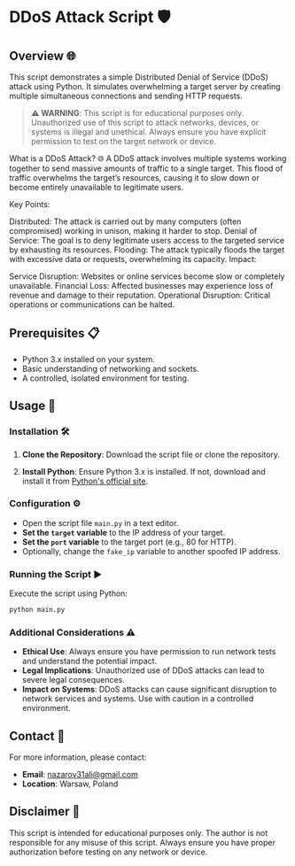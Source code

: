 
# DDoS Attack Script 🛡️

## Overview 🌐

This script demonstrates a simple Distributed Denial of Service (DDoS) attack using Python. It simulates overwhelming a target server by creating multiple simultaneous connections and sending HTTP requests.

> **⚠️ WARNING**: This script is for educational purposes only. Unauthorized use of this script to attack networks, devices, or systems is illegal and unethical. Always ensure you have explicit permission to test on the target network or device.

What is a DDoS Attack? 🌐
A DDoS attack involves multiple systems working together to send massive amounts of traffic to a single target. This flood of traffic overwhelms the target’s resources, causing it to slow down or become entirely unavailable to legitimate users.

Key Points:

Distributed: The attack is carried out by many computers (often compromised) working in unison, making it harder to stop.
Denial of Service: The goal is to deny legitimate users access to the targeted service by exhausting its resources.
Flooding: The attack typically floods the target with excessive data or requests, overwhelming its capacity.
Impact:

Service Disruption: Websites or online services become slow or completely unavailable.
Financial Loss: Affected businesses may experience loss of revenue and damage to their reputation.
Operational Disruption: Critical operations or communications can be halted.



## Prerequisites 📋

- Python 3.x installed on your system.
- Basic understanding of networking and sockets.
- A controlled, isolated environment for testing.

## Usage 🚀

### Installation 🛠️

1. **Clone the Repository**: Download the script file or clone the repository.

2. **Install Python**: Ensure Python 3.x is installed. If not, download and install it from [Python's official site](https://www.python.org/).

### Configuration ⚙️

- Open the script file `main.py` in a text editor.
- **Set the `target` variable** to the IP address of your target.
- **Set the `port` variable** to the target port (e.g., 80 for HTTP).
- Optionally, change the `fake_ip` variable to another spoofed IP address.

### Running the Script ▶️

Execute the script using Python:

```bash
python main.py
```

### Additional Considerations ⚠️

- **Ethical Use**: Always ensure you have permission to run network tests and understand the potential impact.
- **Legal Implications**: Unauthorized use of DDoS attacks can lead to severe legal consequences.
- **Impact on Systems**: DDoS attacks can cause significant disruption to network services and systems. Use with caution in a controlled environment.

## Contact 📧

For more information, please contact:

- **Email**: nazarov31ali@gmail.com
- **Location**: Warsaw, Poland

## Disclaimer 🚨

This script is intended for educational purposes only. The author is not responsible for any misuse of this script. Always ensure you have proper authorization before testing on any network or device.
